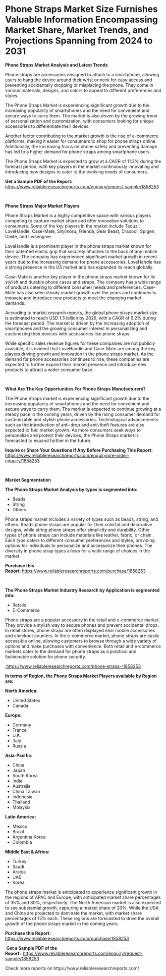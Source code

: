 <p><h1>Phone Straps Market Size Furnishes Valuable Information Encompassing Market Share, Market Trends, and Projections Spanning from 2024 to 2031</h1></p><p><strong>Phone Straps Market Analysis and Latest Trends</strong></p>
<p><p>Phone straps are accessories designed to attach to a smartphone, allowing users to hang the device around their wrist or neck for easy access and preventing accidentally dropping or misplacing the phone. They come in various materials, designs, and colors to appeal to different preferences and styles.</p><p>The Phone Straps Market is experiencing significant growth due to the increasing popularity of smartphones and the need for convenient and secure ways to carry them. The market is also driven by the growing trend of personalization and customization, with consumers looking for unique accessories to differentiate their devices.</p><p>Another factor contributing to the market growth is the rise of e-commerce platforms, making it easier for consumers to shop for phone straps online. Additionally, the increasing focus on phone safety and preventing damage has led to a higher demand for phone straps among smartphone users.</p><p>The Phone Straps Market is expected to grow at a CAGR of 11.3% during the forecast period, with key players in the market continuously innovating and introducing new designs to cater to the evolving needs of consumers.</p></p>
<p><strong>Get a Sample PDF of the Report:&nbsp;</strong> <a href="https://www.reliableresearchreports.com/enquiry/request-sample/1858253">https://www.reliableresearchreports.com/enquiry/request-sample/1858253</a></p>
<p>&nbsp;</p>
<p><strong>Phone Straps Major Market Players</strong></p>
<p><p>Phone Straps Market is a highly competitive space with various players competing to capture market share and offer innovative solutions to consumers. Some of the key players in the market include Taouzi, LoveHandle, Case-Mate, Sinjimoru, Frienda, Gear Beast, Dracool, Spigen, Oaiite, and Lwsengme.</p><p>LoveHandle is a prominent player in the phone straps market known for their patented elastic grip that securely attaches to the back of any mobile device. The company has experienced significant market growth in recent years due to the increasing demand for phone accessories. LoveHandle has a strong presence in the US market and has expanded its reach globally.</p><p>Case-Mate is another key player in the phone straps market known for its stylish and durable phone cases and straps. The company has a wide range of products catering to different consumer needs and preferences. Case-Mate has also seen steady market growth over the years and continues to innovate and introduce new products to meet the changing market demands.</p><p>According to market research reports, the global phone straps market size is estimated to reach USD 1.5 billion by 2026, with a CAGR of 6.2% during the forecast period. The market is driven by the increasing adoption of smartphones and the growing consumer interest in personalizing and customizing their devices with accessories like phone straps.</p><p>While specific sales revenue figures for these companies are not publicly available, it is evident that LoveHandle and Case-Mate are among the key players driving growth and innovation in the phone straps market. As the demand for phone accessories continues to rise, these companies are expected to further expand their market presence and introduce new products to attract a wider consumer base.</p></p>
<p>&nbsp;</p>
<p><strong>What Are The Key Opportunities For Phone Straps Manufacturers?</strong></p>
<p><p>The Phone Straps market is experiencing significant growth due to the increasing popularity of smartphones and the need for convenient and secure ways to carry them. The market is expected to continue growing at a steady pace in the coming years, driven by the rising consumer demand for customizable and stylish phone accessories. Technological advancements such as the introduction of anti-drop and anti-theft features are also expected to fuel market growth. As more consumers seek ways to personalize and protect their devices, the Phone Straps market is forecasted to expand further in the future.</p></p>
<p><strong>Inquire or Share Your Questions If Any Before Purchasing This Report:</strong> <a href="https://www.reliableresearchreports.com/enquiry/pre-order-enquiry/1858253">https://www.reliableresearchreports.com/enquiry/pre-order-enquiry/1858253</a></p>
<p>&nbsp;</p>
<p><strong>Market Segmentation</strong></p>
<p><strong>The Phone Straps Market Analysis by types is segmented into:</strong></p>
<p><ul><li>Beads</li><li>String</li><li>Others</li></ul></p>
<p><p>Phone straps market includes a variety of types such as beads, string, and others. Beads phone straps are popular for their colorful and decorative designs, while string phone straps offer simplicity and durability. Other types of phone straps can include materials like leather, fabric, or chain. Each type caters to different consumer preferences and styles, providing options for individuals to personalize and accessorize their phones. The diversity in phone strap types allows for a wide range of choices in the market.</p></p>
<p><strong>Purchase this Report:&nbsp;</strong><a href="https://www.reliableresearchreports.com/purchase/1858253">https://www.reliableresearchreports.com/purchase/1858253</a></p>
<p>&nbsp;</p>
<p><strong>The Phone Straps Market Industry Research by Application is segmented into:</strong></p>
<p><ul><li>Retails</li><li>E-Commerce</li></ul></p>
<p><p>Phone straps are a popular accessory in the retail and e-commerce market. They provide a stylish way to secure phones and prevent accidental drops. In retail stores, phone straps are often displayed near mobile accessories and checkout counters. In the e-commerce market, phone straps are easily accessible online, allowing customers to browse through a wide variety of options and make purchases with convenience. Both retail and e-commerce markets cater to the demand for phone straps as a practical and fashionable solution for phone security.</p></p>
<p><a href="https://www.reliableresearchreports.com/phone-straps-r1858253">&nbsp;https://www.reliableresearchreports.com/phone-straps-r1858253</a></p>
<p><strong>In terms of Region, the Phone Straps Market Players available by Region are:</strong></p>
<p>
    <p> <strong> North America: </strong>
        <ul>
            <li>United States</li>
            <li>Canada</li>
        </ul>
        </p> 
    <p> <strong> Europe: </strong>
        <ul>
            <li>Germany</li>
            <li>France</li>
            <li>U.K.</li>
            <li>Italy</li>
            <li>Russia</li>
        </ul>
        </p> 
    <p> <strong> Asia-Pacific: </strong>
        <ul>
            <li>China</li>
            <li>Japan</li>
            <li>South Korea</li>
            <li>India</li>
            <li>Australia</li>
            <li>China Taiwan</li>
            <li>Indonesia</li>
            <li>Thailand</li>
            <li>Malaysia</li>
        </ul>
        </p> 
    <p> <strong> Latin America: </strong>
        <ul>
            <li>Mexico</li>
            <li>Brazil</li>
            <li>Argentina Korea</li>
            <li>Colombia</li>
        </ul>
        </p> 
    <p> <strong> Middle East & Africa: </strong>
        <ul>
            <li>Turkey</li>
            <li>Saudi</li>
            <li>Arabia</li>
            <li>UAE</li>
            <li>Korea</li>
        </ul>
    </p>
    </p>
<p><p>The phone straps market is anticipated to experience significant growth in the regions of APAC and Europe, with anticipated market share percentages of 35% and 30%, respectively. The North American market is also expected to see substantial growth, capturing a market share of 20%. While the USA and China are projected to dominate the market, with market share percentages of 15% each. These regions are forecasted to drive the overall growth of the phone straps market in the coming years.</p></p>
<p><strong>Purchase this Report: </strong><a href="https://www.reliableresearchreports.com/purchase/1858253">https://www.reliableresearchreports.com/purchase/1858253</a></p>
<p>&nbsp;<strong>Get a Sample PDF of the Report:&nbsp;&nbsp;</strong><a href="https://www.reliableresearchreports.com/enquiry/request-sample/1858253">https://www.reliableresearchreports.com/enquiry/request-sample/1858253</a></p>
<p><strong></strong></p>
<p>Check more reports on https://www.reliableresearchreports.com/</p>